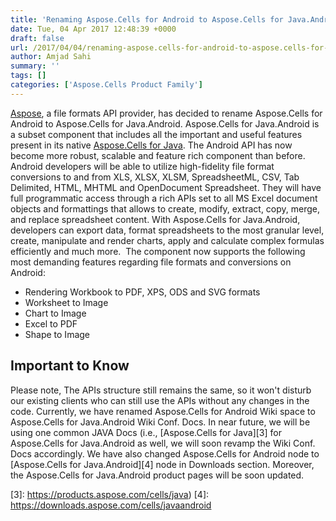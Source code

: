 ```yaml
---
title: 'Renaming Aspose.Cells for Android to Aspose.Cells for Java.Android'
date: Tue, 04 Apr 2017 12:48:39 +0000
draft: false
url: /2017/04/04/renaming-aspose.cells-for-android-to-aspose.cells-for-java.android/
author: Amjad Sahi
summary: ''
tags: []
categories: ['Aspose.Cells Product Family']
---
```


[Aspose][1], a file formats API provider, has decided to rename Aspose.Cells for Android to Aspose.Cells for Java.Android. Aspose.Cells for Java.Android is a subset component that includes all the important and useful features present in its native [Aspose.Cells for Java][2]. The Android API has now become more robust, scalable and feature rich component than before. Android developers will be able to utilize high-fidelity file format conversions to and from XLS, XLSX, XLSM, SpreadsheetML, CSV, Tab Delimited, HTML, MHTML and OpenDocument Spreadsheet. They will have full programmatic access through a rich APIs set to all MS Excel document objects and formattings that allows to create, modify, extract, copy, merge, and replace spreadsheet content. With Aspose.Cells for Java.Android, developers can export data, format spreadsheets to the most granular level, create, manipulate and render charts, apply and calculate complex formulas efficiently and much more.  The component now supports the following most demanding features regarding file formats and conversions on Android:

*   Rendering Workbook to PDF, XPS, ODS and SVG formats
*   Worksheet to Image
*   Chart to Image
*   Excel to PDF
*   Shape to Image

## Important to Know

Please note, The APIs structure still remains the same, so it won't disturb our existing clients who can still use the APIs without any changes in the code. Currently, we have renamed Aspose.Cells for Android Wiki space to Aspose.Cells for Java.Android Wiki Conf. Docs. In near future, we will be using one common JAVA Docs (i.e., [Aspose.Cells for Java][3] for Aspose.Cells for Java.Android as well, we will soon revamp the Wiki Conf. Docs accordingly. We have also changed Aspose.Cells for Android node to [Aspose.Cells for Java.Android][4] node in Downloads section. Moreover, the Aspose.Cells for Java.Android product pages will be soon updated.




[1]: https://www.aspose.com/
[2]: https://products.aspose.com/cells/java
[3]: https://products.aspose.com/cells/java)
[4]: https://downloads.aspose.com/cells/javaandroid




